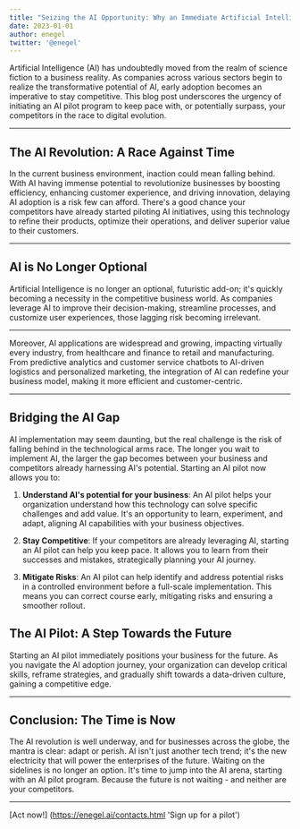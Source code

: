 ```yaml
---
title: "Seizing the AI Opportunity: Why an Immediate Artificial Intelligence Pilot is Crucial"
date: 2023-01-01
author: enegel
twitter: '@enegel'
---
```



Artificial Intelligence (AI) has undoubtedly moved from the realm of science fiction to a business reality. As companies across various sectors begin to realize the transformative potential of AI, early adoption becomes an imperative to stay competitive. This blog post underscores the urgency of initiating an AI pilot program to keep pace with, or potentially surpass, your competitors in the race to digital evolution.

---

## The AI Revolution: A Race Against Time

In the current business environment, inaction could mean falling behind. With AI having immense potential to revolutionize businesses by boosting efficiency, enhancing customer experience, and driving innovation, delaying AI adoption is a risk few can afford. There's a good chance your competitors have already started piloting AI initiatives, using this technology to refine their products, optimize their operations, and deliver superior value to their customers.

--- 

## AI is No Longer Optional

Artificial Intelligence is no longer an optional, futuristic add-on; it's quickly becoming a necessity in the competitive business world. As companies leverage AI to improve their decision-making, streamline processes, and customize user experiences, those lagging risk becoming irrelevant.

---

Moreover, AI applications are widespread and growing, impacting virtually every industry, from healthcare and finance to retail and manufacturing. From predictive analytics and customer service chatbots to AI-driven logistics and personalized marketing, the integration of AI can redefine your business model, making it more efficient and customer-centric.

--- 

## Bridging the AI Gap

AI implementation may seem daunting, but the real challenge is the risk of falling behind in the technological arms race. The longer you wait to implement AI, the larger the gap becomes between your business and competitors already harnessing AI's potential.
Starting an AI pilot now allows you to:

1.    **Understand AI's potential for your business**: An AI pilot helps your organization understand how this technology can solve specific challenges and add value. It's an opportunity to learn, experiment, and adapt, aligning AI capabilities with your business objectives.

2.    **Stay Competitive**: If your competitors are already leveraging AI, starting an AI pilot can help you keep pace. It allows you to learn from their successes and mistakes, strategically planning your AI journey.

3.    **Mitigate Risks**: An AI pilot can help identify and address potential risks in a controlled environment before a full-scale implementation. This means you can correct course early, mitigating risks and ensuring a smoother rollout.

## The AI Pilot: A Step Towards the Future

Starting an AI pilot immediately positions your business for the future. As you navigate the AI adoption journey, your organization can develop critical skills, reframe strategies, and gradually shift towards a data-driven culture, gaining a competitive edge.

---

## Conclusion: The Time is Now

The AI revolution is well underway, and for businesses across the globe, the mantra is clear: adapt or perish. AI isn't just another tech trend; it's the new electricity that will power the enterprises of the future. Waiting on the sidelines is no longer an option. It's time to jump into the AI arena, starting with an AI pilot program. Because the future is not waiting - and neither are your competitors.

--- 

[Act now!] (https://enegel.ai/contacts.html 'Sign up for a pilot')


